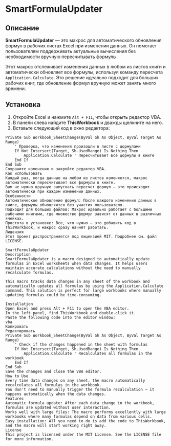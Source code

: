 # SmartFormulaUpdater

## Описание

**SmartFormulaUpdater** — это макрос для автоматического обновления формул в рабочих листах Excel при изменении данных. Он помогает пользователям поддерживать актуальные вычисления без необходимости вручную пересчитывать формулы.

Этот макрос отслеживает изменения данных в любом из листов книги и автоматически обновляет все формулы, используя команду пересчета `Application.Calculate`. Это решение идеально подходит для больших рабочих книг, где обновление формул вручную может занять много времени.

## Установка

1. Откройте Excel и нажмите `Alt + F11`, чтобы открыть редактор VBA.
2. В панели слева найдите **ThisWorkbook** и дважды щелкните на него.
3. Вставьте следующий код в окно редактора:

```vba
Private Sub Workbook_SheetChange(ByVal Sh As Object, ByVal Target As Range)
    ' Проверка, что изменения произошли в листе с формулами
    If Not Intersect(Target, Sh.UsedRange) Is Nothing Then
        Application.Calculate ' Пересчитывает все формулы в книге
    End If
End Sub
Сохраните изменения и закройте редактор VBA.
Как использовать
Каждый раз, когда данные на любом из листов изменяются, макрос автоматически пересчитывает все формулы в книге.
Вам не нужно вручную запускать пересчет формул — это происходит автоматически при каждом изменении данных.
Особенности
Автоматическое обновление формул: После каждого изменения данных в книге, формулы обновляются без участия пользователя.
Подходит для больших файлов: Макрос идеально работает с большими рабочими книгами, где множество формул зависят от данных в различных ячейках.
Простота в установке: Все, что нужно — это добавить код в ThisWorkbook, и макрос сразу начнёт работать.
Лицензия
Этот проект распространяется под лицензией MIT. Подробнее см. файл LICENSE.

SmartFormulaUpdater
Description
SmartFormulaUpdater is a macro designed to automatically update formulas in Excel worksheets when data changes. It helps users maintain accurate calculations without the need to manually recalculate formulas.

This macro tracks data changes in any sheet of the workbook and automatically updates all formulas by using the Application.Calculate command. This solution is perfect for large workbooks where manually updating formulas could be time-consuming.

Installation
Open Excel and press Alt + F11 to open the VBA editor.
In the left panel, find ThisWorkbook and double-click it.
Paste the following code into the editor window:
vba
Копировать
Редактировать
Private Sub Workbook_SheetChange(ByVal Sh As Object, ByVal Target As Range)
    ' Check if the changes happened in the sheet with formulas
    If Not Intersect(Target, Sh.UsedRange) Is Nothing Then
        Application.Calculate ' Recalculates all formulas in the workbook
    End If
End Sub
Save the changes and close the VBA editor.
How to Use
Every time data changes on any sheet, the macro automatically recalculates all formulas in the workbook.
You don't need to manually trigger the formula recalculation — it happens automatically when the data changes.
Features
Automatic formula update: After each data change in the workbook, formulas are updated without user interaction.
Works well with large files: The macro performs excellently with large workbooks where many formulas depend on data from various cells.
Easy installation: All you need to do is add the code to ThisWorkbook, and the macro will start working right away.
License
This project is licensed under the MIT License. See the LICENSE file for more information.
